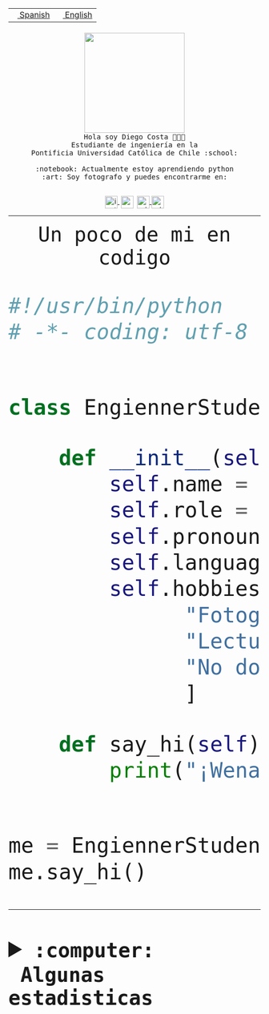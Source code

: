 <table border="0"  align="right">
 <tr><td><a href="README.md"><img src="https://upload.wikimedia.org/wikipedia/commons/thumb/8/89/Bandera_de_Espa%C3%B1a.svg/1200px-Bandera_de_Espa%C3%B1a.svg.png" height="10"> Spanish</a></td>
 <td><a href="README.en.md"><img src="https://upload.wikimedia.org/wikipedia/commons/a/a4/Flag_of_the_United_States.svg" height="10"> English</a></td></tr>
</table><br><br><br>


<p align="center">
  <img src="https://github.com/diegocostares/diegocostares/blob/main/Images/aaa2.gif?raw=true" height="200px" weight="200px">
  <br><samp>
    Hola soy Diego Costa 👨🏻‍💻<br>
    Estudiante de ingeniería en la <br>
    Pontificia Universidad Católica de Chile :school:<br>
  <br>
    :notebook: Actualmente estoy aprendiendo python <br>
    :art: Soy fotografo y puedes encontrarme en: <br>
  <br></samp>
  
</p>

<p align="center">
   <a href="https://instagram.com/diegocosta_no" target="blank">
    <img 
    align="center" src="https://cdn.jsdelivr.net/npm/simple-icons@3.0.1/icons/instagram.svg" alt="instagram" height="25px" width="25px" />
  </a>
  <a style="border: 3px solid; color: white;"href="https://t.me/diegocosta_no" target="blank">
  <img
  align="center" alt="Telegram" width="25px" src="https://icons-for-free.com/iconfiles/png/512/Telegram-1324888767380505522.png" />
</a>
<a href="https://api.whatsapp.com/send?phone=56971897835&text=Hola!" target="blank">
  <img
  align="center" alt="wtsp" width="25px" src="https://img.icons8.com/pastel-glyph/2x/whatsapp--v2.png" />
</a>
<a href="https://www.linkedin.com/in/diego-costa-786249213/" target="blank">
  <img
  align="center" alt="wtsp" width="25px" src="https://img.icons8.com/metro/452/linkedin.png" />
</a>

  </a>
</p>

---


<p align="center"><font size="25"><samp>Un poco de mi en codigo</samp></front></p>


```python
#!/usr/bin/python
# -*- coding: utf-8 -*-


class EngiennerStudent:

    def __init__(self):
        self.name = "Diego Costa"
        self.role = "Estudiante"
        self.pronouns = "he/him"
        self.language_spoken = ["es_CL", "en_US"]
        self.hobbies = [
              "Fotografia",
              "Lectura",
              "No dormir",
              ]

    def say_hi(self):
        print("¡Wena mundo!")


me = EngiennerStudent()
me.say_hi()
```
---
<details>
  <summary><b><samp>:computer: &nbsp;Algunas estadisticas</samp></b></summary>
  <br/></p>

<!--START_SECTION:waka-->
![Code Time](http://img.shields.io/badge/Code%20Time-883%20hrs%2032%20mins-blue)

**Soy nocturno 🦉** 

```text
🌞 Mañana                 9 commits           ░░░░░░░░░░░░░░░░░░░░░░░░░   00.36 % 
🌆 Día                    783 commits         ████████░░░░░░░░░░░░░░░░░   30.89 % 
🌃 Tarde                  1101 commits        ███████████░░░░░░░░░░░░░░   43.43 % 
🌙 Noche                  642 commits         ██████░░░░░░░░░░░░░░░░░░░   25.33 % 
```
📅 **Soy más productivo los Martes** 

```text
Lunes                    395 commits         ████░░░░░░░░░░░░░░░░░░░░░   15.58 % 
Martes                   518 commits         █████░░░░░░░░░░░░░░░░░░░░   20.43 % 
Miércoles                327 commits         ███░░░░░░░░░░░░░░░░░░░░░░   12.90 % 
Jueves                   308 commits         ███░░░░░░░░░░░░░░░░░░░░░░   12.15 % 
Viernes                  405 commits         ████░░░░░░░░░░░░░░░░░░░░░   15.98 % 
Sábado                   216 commits         ██░░░░░░░░░░░░░░░░░░░░░░░   08.52 % 
Domingo                  366 commits         ████░░░░░░░░░░░░░░░░░░░░░   14.44 % 
```


📊 **Esta semana me dediqué a** 

```text
🐱‍💻 Proyectos: 
2023-1-S4-Grupo2-Scraper 29 hrs 49 mins      ███████████████████░░░░░░   76.46 % 
2023-1-S4-Grupo2-Backend 1 hr 56 mins        █░░░░░░░░░░░░░░░░░░░░░░░░   04.98 % 
Estocasticos control 9may1 hr 37 mins        █░░░░░░░░░░░░░░░░░░░░░░░░   04.17 % 
2023-1-S4-Grupo2-Web     1 hr 20 mins        █░░░░░░░░░░░░░░░░░░░░░░░░   03.45 % 
CAPSTONE                 43 mins             ░░░░░░░░░░░░░░░░░░░░░░░░░   01.86 % 
```


 Last Updated on 06/05/2023 04:22:05 UTC
<!--END_SECTION:waka-->
  
  

<p align="center"> <img src="https://github-readme-stats.vercel.app/api?username=diegocostares&show_icons=true&theme=ayu-mirage" alt="abhisheknaiidu" /></p>
 
</details>
